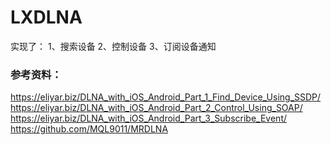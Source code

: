 # LXDLNA

实现了：
1、搜索设备
2、控制设备
3、订阅设备通知

### 参考资料：
https://eliyar.biz/DLNA_with_iOS_Android_Part_1_Find_Device_Using_SSDP/
https://eliyar.biz/DLNA_with_iOS_Android_Part_2_Control_Using_SOAP/
https://eliyar.biz/DLNA_with_iOS_Android_Part_3_Subscribe_Event/
https://github.com/MQL9011/MRDLNA
